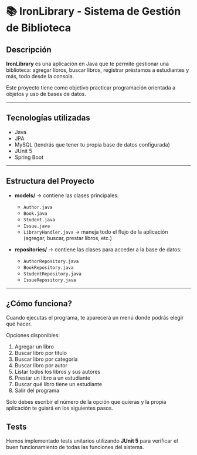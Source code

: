 # 📚 IronLibrary - Sistema de Gestión de Biblioteca

## Descripción

**IronLibrary** es una aplicación en Java que te permite gestionar una biblioteca: agregar libros, buscar libros, registrar préstamos a estudiantes y más, todo desde la consola.

Este proyecto tiene como objetivo practicar programación orientada a objetos y uso de bases de datos.

---

## Tecnologías utilizadas

- Java 
- JPA
- MySQL (tendrás que tener tu propia base de datos configurada)
- JUnit 5
- Spring Boot

---

## Estructura del Proyecto

- **models/** → contiene las clases principales:
  - `Author.java`
  - `Book.java`
  - `Student.java`
  - `Issue.java`
  - `LibraryHandler.java` → maneja todo el flujo de la aplicación (agregar, buscar, prestar libros, etc.)

- **repositories/** → contiene las clases para acceder a la base de datos:
  - `AuthorRepository.java`
  - `BookRepository.java`
  - `StudentRepository.java`
  - `IssueRepository.java`

---

## ¿Cómo funciona?

Cuando ejecutas el programa, te aparecerá un menú donde podrás elegir qué hacer.

Opciones disponibles:

1. Agregar un libro
2. Buscar libro por título
3. Buscar libro por categoría
4. Buscar libro por autor
5. Listar todos los libros y sus autores
6. Prestar un libro a un estudiante
7. Buscar qué libro tiene un estudiante
8. Salir del programa

Solo debes escribir el número de la opción que quieras y la propia aplicación te guiará en los siguientes pasos. 

## Tests

Hemos implementado tests unitarios utilizando **JUnit 5** para verificar el buen funcionamiento de todas las funciones del sistema.